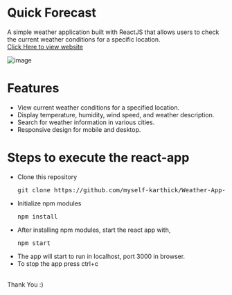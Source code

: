 # Quick Forecast

A simple weather application built with ReactJS that allows users to check the current weather conditions for a specific location.
</br>
<a href="https://quickforecast.vercel.app/">Click Here to view website</a>

![image](https://github.com/myself-karthick/Weather-App-Frontend/assets/83176202/5b7be080-f210-4cf2-a374-3b5e73905717)

# Features
* View current weather conditions for a specified location.
* Display temperature, humidity, wind speed, and weather description.
* Search for weather information in various cities.
* Responsive design for mobile and desktop.

# Steps to execute the react-app
* Clone this repository
  <pre>git clone https://github.com/myself-karthick/Weather-App-Frontend.git</pre>
* Initialize npm modules
  <pre>npm install</pre>
* After installing npm modules, start the react app with,
  <pre>npm start</pre>
* The app will start to run in localhost, port 3000 in browser.
* To stop the app press ctrl+c
</br>
Thank You :)

